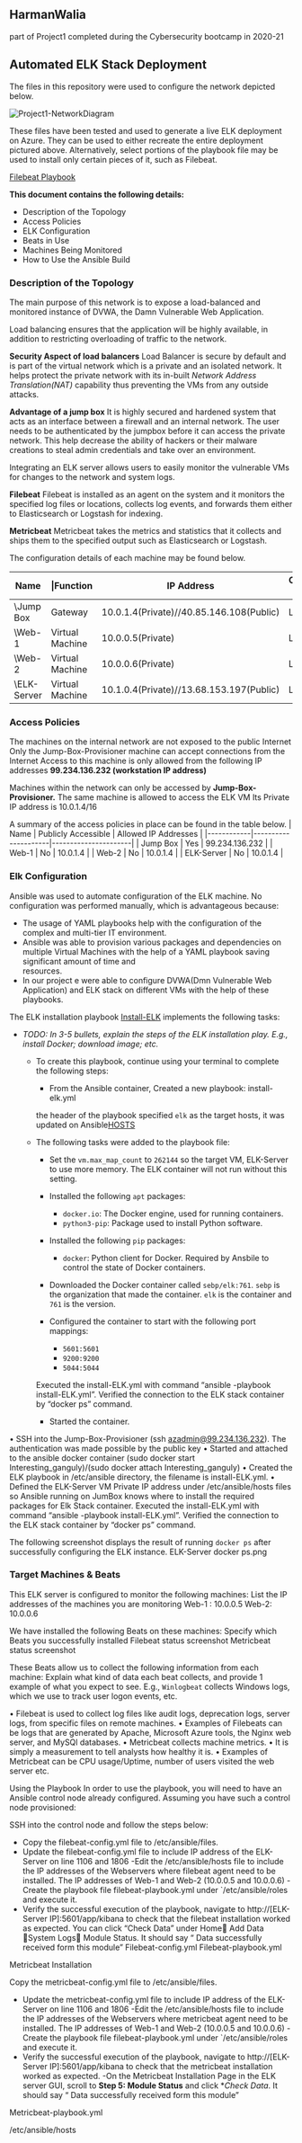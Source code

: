 ## HarmanWalia
part of Project1 completed during the Cybersecurity bootcamp in 2020-21
## __Automated ELK Stack Deployment__

The files in this repository were used to configure the network depicted below.

![Project1-NetworkDiagram](Diagrams/Project1-NetworkDiagram.png)

These files have been tested and used to generate a live ELK deployment on Azure. They can be used to either recreate the entire deployment pictured above. Alternatively, select portions of the playbook file may be used to install only certain pieces of it, such as Filebeat.

[Filebeat Playbook](filebeat-playbook.yml)
	
__This document contains the following details:__
- Description of the Topology
- Access Policies
- ELK Configuration
- Beats in Use
- Machines Being Monitored
- How to Use the Ansible Build


### Description of the Topology

The main purpose of this network is to expose a load-balanced and monitored instance of DVWA, the Damn Vulnerable Web Application.

Load balancing ensures that the application will be highly available, in addition to restricting overloading of traffic to the network.

__Security Aspect of load balancers__
Load Balancer is secure by default and is part of the virtual network which is a private and an isolated network. It helps protect the private network with its in-built *Network Address Translation(NAT)* capability thus preventing the VMs from any outside attacks.

__Advantage of a jump box__
It is highly secured and hardened system that acts as an interface between a firewall and an internal network. The user needs to be authenticated by the jumpbox before it can access the private network. This help decrease the ability of hackers or their malware creations to steal admin credentials and take over an environment.

Integrating an ELK server allows users to easily monitor the vulnerable VMs for changes to the network and system logs.

__Filebeat__
Filebeat is installed as an agent on the system and it monitors the specified log files or locations, collects log events, and forwards them either to Elasticsearch or Logstash for indexing.

__Metricbeat__
Metricbeat takes the metrics and statistics that it collects and ships them to the specified output such as Elasticsearch or Logstash.

The configuration details of each machine may be found below.

| Name        | \|Function      | IP Address                               | Operating System |
|-------------|---------------- |----------------------------------------- |------------------|
| \Jump Box   | Gateway         | 10.0.1.4(Private)//40.85.146.108(Public) | Linux            |
| \Web-1      | Virtual Machine | 10.0.0.5(Private)                        | Linux            |
| \Web-2      | Virtual Machine | 10.0.0.6(Private)                        | Linux            |
| \ELK-Server | Virtual Machine | 10.1.0.4(Private)//13.68.153.197(Public) | Linux            |

### Access Policies
The machines on the internal network are not exposed to the public Internet 
Only the Jump-Box-Provisioner machine can accept connections from the Internet
Access to this machine is only allowed from the following IP addresses
__99.234.136.232 (workstation IP address)__

Machines within the network can only be accessed by __Jump-Box-Provisioner.__
The same machine is allowed to access the ELK VM
Its Private IP address is 10.0.1.4/16

A summary of the access policies in place can be found in the table below.
| Name       | Publicly Accessible | Allowed IP Addresses |
|------------|---------------------|----------------------|
| Jump Box   | Yes                 | 99.234.136.232       |
| Web-1      | No                  | 10.0.1.4             |
| Web-2      | No                  | 10.0.1.4             |
| ELK-Server | No                  | 10.0.1.4             |

### Elk Configuration

Ansible was used to automate configuration of the ELK machine. No configuration was performed manually, which is advantageous because:
* The usage of YAML playbooks help with the configuration of the complex and multi-tier IT environment.
* Ansible was able to provision various packages and dependencies on multiple Virtual Machines with the help of a YAML playbook saving significant amount of time and    
  resources. 
* In our project e were able to configure DVWA(Dmn Vulnerable Web Application) and ELK stack on different VMs  with the help of these playbooks.


The ELK installation playbook [Install-ELK](Ansible/Install-Elk.yml) implements the following tasks:
- _TODO: In 3-5 bullets, explain the steps of the ELK installation play. E.g., install Docker; download image; etc._

	- To create this playbook, continue using your terminal to complete the following steps:

		- From the Ansible container, Created a new playbook: install-elk.yml

		the header of the playbook specified `elk` as the target hosts, it was updated on Ansible[HOSTS](Ansible/hosts.png)
		
	- The following tasks were added to the playbook file:

		- Set the `vm.max_map_count` to `262144` so the target VM, ELK-Server to use more memory. The ELK container will not run without this setting.

		 -  Installed the following `apt` packages:

		    - `docker.io`: The Docker engine, used for running containers.
			- `python3-pip`: Package used to install Python software.

		- Installed the following `pip` packages:

  		   - `docker`: Python client for Docker. Required by Ansbile to control the state of Docker containers.

		- Downloaded the Docker container called `sebp/elk:761`. `sebp` is the organization that made the container. `elk` is the container and `761` is the version.

		- Configured the container to start with the following port mappings:
			- `5601:5601`
			- `9200:9200`
			- `5044:5044`

   		 Executed the install-ELK.yml with command “ansible -playbook install-ELK.yml”. Verified the connection to the ELK stack container by “docker ps” command.

		- Started the container.

•	SSH into the Jump-Box-Provisioner (ssh azadmin@99.234.136.232). The authentication was made possible by the public key
•	Started and attached to the ansible docker container (sudo docker start Interesting_ganguly)/(sudo docker attach Interesting_ganguly)
•	Created the ELK playbook in /etc/ansible directory, the filename is install-ELK.yml.
•	Defined the ELK-Server VM Private IP address under /etc/ansible/hosts files so Ansible running on JumBox knows where to install the required packages for Elk Stack container. Executed the install-ELK.yml with command “ansible -playbook install-ELK.yml”. Verified the connection to the ELK stack container by “docker ps” command.

The following screenshot displays the result of running `docker ps` after successfully configuring the ELK instance.
ELK-Server docker ps.png

### Target Machines & Beats
This ELK server is configured to monitor the following machines:
List the IP addresses of the machines you are monitoring
Web-1 : 10.0.0.5
Web-2: 10.0.0.6

We have installed the following Beats on these machines:
Specify which Beats you successfully installed
Filebeat status screenshot
Metricbeat status screenshot

These Beats allow us to collect the following information from each machine:
Explain what kind of data each beat collects, and provide 1 example of what you expect to see. E.g., `Winlogbeat` collects Windows logs, which we use to track user logon events, etc.

•	Filebeat is used to collect log files  like audit logs, deprecation logs, server logs, from specific files on remote machines.
•	Examples of Filebeats can be logs that are generated by Apache, Microsoft Azure tools, the Nginx web server, and MySQl databases.
•	Metricbeat collects machine metrics.
•	It is simply a measurement to tell analysts how healthy it is.
•	Examples of Metricbeat can be CPU usage/Uptime, number of users visited the web server etc.

Using the Playbook
In order to use the playbook, you will need to have an Ansible control node already configured. Assuming you have such a control node provisioned: 

SSH into the control node and follow the steps below:
- Copy the  filebeat-config.yml file to /etc/ansible/files.
- Update the filebeat-config.yml file to include IP address of the ELK-Server on line 1106 and 1806
-Edit the /etc/ansible/hosts file to include the IP addresses of the Webservers where filebeat agent need to be installed. The IP addresses of Web-1 and Web-2 (10.0.0.5 and 10.0.0.6)
-Create the playbook file filebeat-playbook.yml under `/etc/ansible/roles and execute it.
- Verify the successful execution of the playbook, navigate to http://[ELK-Server IP]:5601/app/kibana to check that the filebeat installation worked as expected. You can click “Check Data” under Home Add Data System Logs Module Status. It should say  “ Data successfully received form this module”
Filebeat-config.yml
Filebeat-playbook.yml

Metricbeat Installation

Copy the  metricbeat-config.yml file to /etc/ansible/files.
- Update the metricbeat-config.yml file to include IP address of the ELK-Server on line 1106 and 1806
-Edit the /etc/ansible/hosts file to include the IP addresses of the Webservers where metricbeat agent need to be installed. The IP addresses of Web-1 and Web-2 (10.0.0.5 and 10.0.0.6)
-Create the playbook file filebeat-playbook.yml under `/etc/ansible/roles and execute it.
- Verify the successful execution of the playbook, navigate to http://[ELK-Server IP]:5601/app/kibana to check that the metricbeat installation worked as expected.
-On the Metricbeat Installation Page in the ELK server GUI, scroll to **Step 5: Module Status** and click **Check Data*. It should say  “ Data successfully received form this module”

Metricbeat-playbook.yml

/etc/ansible/hosts
